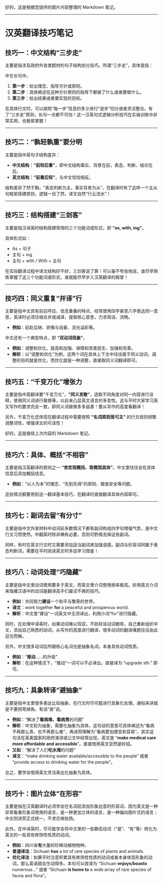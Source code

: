 好的，这是根据您提供的图片内容整理的 Markdown 笔记。

---

# 汉英翻译技巧笔记

## 技巧一：中文结构“三步走”

主要是指涉及政府外宣类题材的句子结构划分技巧。所谓“三步走”，具体是指：

中文长句中，
1.  **第一步**：给出理念、指导方针或原则。
2.  **第二步**：具体阐述在这种方针原则的指导下都做了什么或者要做什么。
3.  **第三步**：给出结果或者要实现的目标。

在具体行文时，可以按照“每一步”信息的多少进行“逐步”切分或者灵活整合。有了“三步走”原则，长句一点都不可怕！这一汉英句式逻辑分析技巧在实操训练中非常实用，也极易掌握！

---

## 技巧二：“孰轻孰重”要分明

主要是指中英句子结构差异：
*   **中文结构：“前轻后重”**，即中文结构事实、背景在前，表态、判断、结论在后。
*   **英文结构：“前重后轻”**，与中文恰恰相反。

结构差异了然于胸，“表态判断为主，事实背景为从”，在翻译时有了这样一个主从句框架搭建原则，逻辑一目了然，译文自然“行云流水”！

---

## 技巧三：结构搭建“三剑客”

主要是指汉译英时结构搭建常用的三个功能词或形式，即 **“as, with, ing”**。

具体形式如：
*   As + 句子
*   主句 + ing
*   主句 + with / With + 主句

在实际翻译过程中译文结构好不好，三剑客说了算！可以毫不夸张地说，谁尽早熟练掌握了这三个功能词或形式，谁就能尽早步入汉英翻译的殿堂！

---

## 技巧四：同义重复“并译”行

主要是指中文具有前后呼应、信息重叠的特点，经常使用四字甚至八字表达同一意思，英译时必须压缩合并或减译，提取核心意思，力求简洁、流畅。
*   **例如**：前赴后继、骄傲与自豪、流光溢彩等。

中文还有一个典型特点，即 **“双动词现象”**。
*   **例如**：调整和优化、提高和加强、保障和改善民生、加强和完善。
*   **解析**：以“调整和优化”为例，这两个词在具体上下文中往往属于同义动词，调整的目的就是优化，而优化就是一种调整，直接取同义词翻译即可。

---

## 技巧五：“千变万化”增张力

主要是指中英翻译要“千变万化”，**“同义发散”**，选取不同角度对同一内容进行诠释，使用同义词进行替换等，以此来凸显英文语言的多变性。这与平时大家学习英文写作的要求完全一致，即同义词替换多多益善！要从写作的高度看翻译！

另外，千变万化还体现在翻译过程中需要按照 **“名词原则皆可主”** 的行文规则频繁调整词性，增强译文的可读性！


好的，这是接续上次内容的 Markdown 笔记。

---

## 技巧六：具体、概括“不相容”

主要是指汉英翻译的原则之一 **“舍宏观概括、取微观具体”**。中文里往往会在具体信息后添加概括信息。

*   **例如**：“以人为本”的理念、“先到先得”的原则、粮食安全等问题。

这些情况都要用到这一翻译基本技巧，在翻译时直接翻译具体内容即可。

---

## 技巧七：副词去留“有分寸”

主要是指中文外宣材料中动词前多数情况下都有副词构成四字句增强气势，是中文行文习惯使然。中翻英时除非确有必要，否则可酌情去掉这些副词。

同样，有时在英文行文时又需要添加适当副词来加强语感。副词与形容词同属于表态判断词，需要在平时阅读英文时多加学习借鉴！

---

## 技巧八：动词处理“巧隐藏”

主要是指中文里动词使用要多于英文，而英文里介词使用频率极高。妙用英文介词来隐藏汉语中的动词是翻译高手们屡试不爽的技巧。

*   **例如**：共同努力**建设**一个和平与繁荣的世界。
*   **译文**：work together **for** a peaceful and prosperous world.
*   **解析**：中文里“建设”一词英文中无须译出，利用介词“for”进行隐藏。

同时，在处理中译英时，如果动词难以驾驭，不妨将该动词删除，自己重新组织中文，添加自己熟悉的动词，从写作的高度进行翻译，很多动词的翻译难题往往由此迎刃而解。

另外，中文很多动词后所跟核心名词也是抽象名词，本身具有动词性质。
*   **例如**：“**推动**……的升级”
*   **解析**：在这种情况下，“推动”一词可以不必译出，直接译为 “upgrade sth.” 即可。

---

## 技巧九：具象转译“避抽象”

主要是指中文里很多表达比较抽象，在行文时尽可能进行具象化处理，通俗来讲就是不要拐弯抹角，有话“直”说。

*   **例如**：“解决了**看病难、看病贵**的问题”
*   **解析**：中文较为抽象，需要化抽象为具体。这句话的意思可具体阐述为“看病不再那么贵、也不再那么难”，再进而理解为“看病更加便宜和容易”。其实这句活在英美国家的政府演讲或公文中经常出现，英文是 “**make medical care more affordable and accessible**”。直接借用英文显然是妙招。
*   **又如**：“解决了人们**吃水难**的问题”
*   **译文**：“make drinking water available/accessible to the people” 或者 “provide access to drinking water for the people”。

总之，要学会借用英文灵活表达化抽象为具体。

---

## 技巧十：图片立体“在形容”

主要是指在汉英翻译时必须学会在名词前添加形象达意的形容词，因为英文是一种非常看重形象词使用的语言，是一种更加立体的语言，是一种偏向图片式的语言；中文则讲究正式统一，不求花哨张扬。

此外，在中译英时，尽可能学会将中文里的一些静态动词（“是”、“有”等）转化为英文的一些具有修饰性性质的动词。

*   **例如**：四川省**有**大量的珍稀动植物物种。
*   **普通译法**：Sichuan **has** a lot of rare species of plants and animals.
*   **优化译法**：如果平时注意积累具有修饰性性质的动词或者本身体现形象的动词，那么英语就会生动得多。本句可以改译为 “Sichuan **enjoys/boasts** numerous...” 或者 “Sichuan **is home to** a wide array of rare species of fauna and flora”。